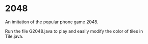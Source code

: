 # 2048

An imitation of the popular phone game 2048.

Run the file G2048.java to play and easily modify the color of tiles in Tile.java.

